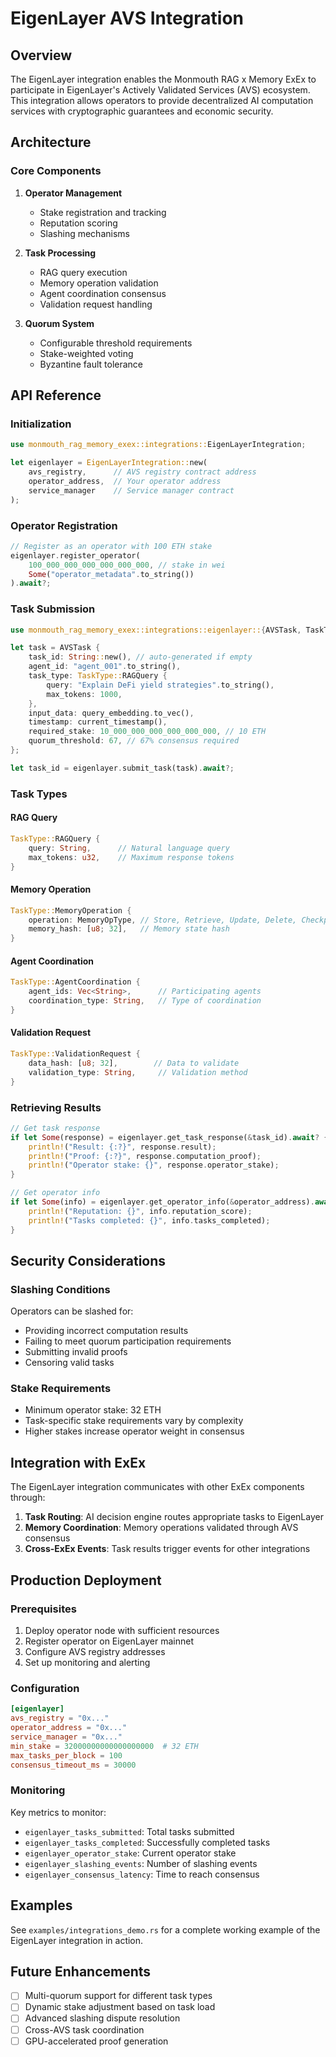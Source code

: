 # EigenLayer AVS Integration

## Overview

The EigenLayer integration enables the Monmouth RAG x Memory ExEx to participate in EigenLayer's Actively Validated Services (AVS) ecosystem. This integration allows operators to provide decentralized AI computation services with cryptographic guarantees and economic security.

## Architecture

### Core Components

1. **Operator Management**
   - Stake registration and tracking
   - Reputation scoring
   - Slashing mechanisms

2. **Task Processing**
   - RAG query execution
   - Memory operation validation
   - Agent coordination consensus
   - Validation request handling

3. **Quorum System**
   - Configurable threshold requirements
   - Stake-weighted voting
   - Byzantine fault tolerance

## API Reference

### Initialization

```rust
use monmouth_rag_memory_exex::integrations::EigenLayerIntegration;

let eigenlayer = EigenLayerIntegration::new(
    avs_registry,      // AVS registry contract address
    operator_address,  // Your operator address
    service_manager    // Service manager contract
);
```

### Operator Registration

```rust
// Register as an operator with 100 ETH stake
eigenlayer.register_operator(
    100_000_000_000_000_000_000, // stake in wei
    Some("operator_metadata".to_string())
).await?;
```

### Task Submission

```rust
use monmouth_rag_memory_exex::integrations::eigenlayer::{AVSTask, TaskType};

let task = AVSTask {
    task_id: String::new(), // auto-generated if empty
    agent_id: "agent_001".to_string(),
    task_type: TaskType::RAGQuery {
        query: "Explain DeFi yield strategies".to_string(),
        max_tokens: 1000,
    },
    input_data: query_embedding.to_vec(),
    timestamp: current_timestamp(),
    required_stake: 10_000_000_000_000_000_000, // 10 ETH
    quorum_threshold: 67, // 67% consensus required
};

let task_id = eigenlayer.submit_task(task).await?;
```

### Task Types

#### RAG Query
```rust
TaskType::RAGQuery {
    query: String,      // Natural language query
    max_tokens: u32,    // Maximum response tokens
}
```

#### Memory Operation
```rust
TaskType::MemoryOperation {
    operation: MemoryOpType, // Store, Retrieve, Update, Delete, Checkpoint
    memory_hash: [u8; 32],   // Memory state hash
}
```

#### Agent Coordination
```rust
TaskType::AgentCoordination {
    agent_ids: Vec<String>,      // Participating agents
    coordination_type: String,   // Type of coordination
}
```

#### Validation Request
```rust
TaskType::ValidationRequest {
    data_hash: [u8; 32],        // Data to validate
    validation_type: String,     // Validation method
}
```

### Retrieving Results

```rust
// Get task response
if let Some(response) = eigenlayer.get_task_response(&task_id).await? {
    println!("Result: {:?}", response.result);
    println!("Proof: {:?}", response.computation_proof);
    println!("Operator stake: {}", response.operator_stake);
}

// Get operator info
if let Some(info) = eigenlayer.get_operator_info(&operator_address).await? {
    println!("Reputation: {}", info.reputation_score);
    println!("Tasks completed: {}", info.tasks_completed);
}
```

## Security Considerations

### Slashing Conditions

Operators can be slashed for:
- Providing incorrect computation results
- Failing to meet quorum participation requirements
- Submitting invalid proofs
- Censoring valid tasks

### Stake Requirements

- Minimum operator stake: 32 ETH
- Task-specific stake requirements vary by complexity
- Higher stakes increase operator weight in consensus

## Integration with ExEx

The EigenLayer integration communicates with other ExEx components through:

1. **Task Routing**: AI decision engine routes appropriate tasks to EigenLayer
2. **Memory Coordination**: Memory operations validated through AVS consensus
3. **Cross-ExEx Events**: Task results trigger events for other integrations

## Production Deployment

### Prerequisites

1. Deploy operator node with sufficient resources
2. Register operator on EigenLayer mainnet
3. Configure AVS registry addresses
4. Set up monitoring and alerting

### Configuration

```toml
[eigenlayer]
avs_registry = "0x..."
operator_address = "0x..."
service_manager = "0x..."
min_stake = 32000000000000000000  # 32 ETH
max_tasks_per_block = 100
consensus_timeout_ms = 30000
```

### Monitoring

Key metrics to monitor:
- `eigenlayer_tasks_submitted`: Total tasks submitted
- `eigenlayer_tasks_completed`: Successfully completed tasks
- `eigenlayer_operator_stake`: Current operator stake
- `eigenlayer_slashing_events`: Number of slashing events
- `eigenlayer_consensus_latency`: Time to reach consensus

## Examples

See `examples/integrations_demo.rs` for a complete working example of the EigenLayer integration in action.

## Future Enhancements

- [ ] Multi-quorum support for different task types
- [ ] Dynamic stake adjustment based on task load
- [ ] Advanced slashing dispute resolution
- [ ] Cross-AVS task coordination
- [ ] GPU-accelerated proof generation